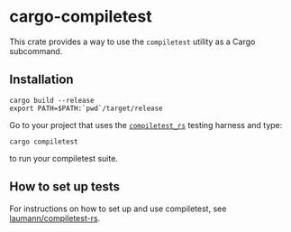 cargo-compiletest
=================

This crate provides a way to use the `compiletest` utility as a Cargo
subcommand.

Installation
------------
```
cargo build --release
export PATH=$PATH:`pwd`/target/release
```

Go to your project that uses the [`compiletest_rs`][compiletest] testing harness and type:
```
cargo compiletest
```
to run your compiletest suite.

How to set up tests
-------------------
For instructions on how to set up and use compiletest, see
[laumann/compiletest-rs][compiletest].


[compiletest]: https://github.com/laumann/compiletest-rs
